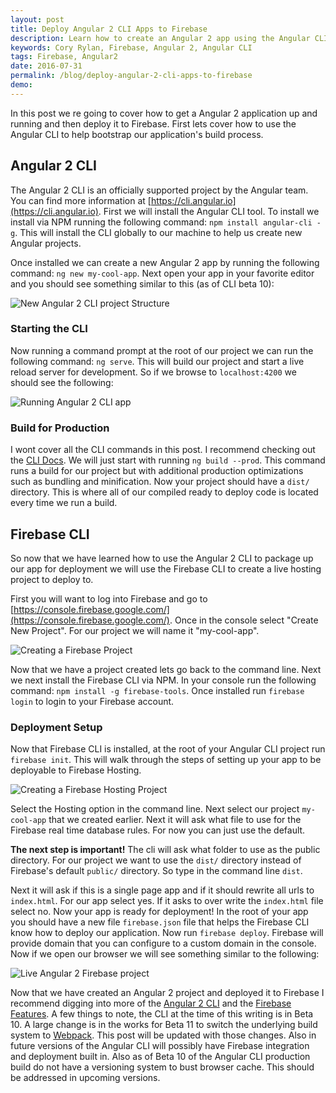 ```yaml
---
layout: post
title: Deploy Angular 2 CLI Apps to Firebase
description: Learn how to create an Angular 2 app using the Angular CLI then deploy to a production environment with Firebase.
keywords: Cory Rylan, Firebase, Angular 2, Angular CLI
tags: Firebase, Angular2
date: 2016-07-31
permalink: /blog/deploy-angular-2-cli-apps-to-firebase
demo:
---
```


In this post we re going to cover how to get a Angular 2 application up and running and then deploy it to Firebase.
First lets cover how to use the Angular CLI to help bootstrap our application's build process.

## Angular 2 CLI

The Angular 2 CLI is an officially supported project by the Angular team. You can find more information at
[https://cli.angular.io](https://cli.angular.io). First we will install the Angular CLI tool. To install we install
via NPM running the following command: `npm install angular-cli -g`. This will install the CLI globally to our machine
to help us create new Angular projects.

Once installed we can create a new Angular 2 app by running the following command: `ng new my-cool-app`.
Next open your app in your favorite editor and you should see something similar to this (as of CLI beta 10):

<img class="full-width col-8--max float-center" src="/assets/images/posts/2016-09-31-deploy-angular-2-cli-apps-to-firebase/project.png" alt="New Angular 2 CLI project Structure" />

### Starting the CLI

Now running a command prompt at the root of our project we can run the following command: `ng serve`.
This will build our project and start a live reload server for development. So if we browse to `localhost:4200`
we should see the following:

<img class="full-width col-8--max float-center" src="/assets/images/posts/2016-09-31-deploy-angular-2-cli-apps-to-firebase/running-angular-2-cli-app.png" alt="Running Angular 2 CLI app" />

### Build for Production

I wont cover all the CLI commands in this post. I recommend checking out the [CLI Docs](https://cli.angular.io).
We will just start with running `ng build --prod`. This command runs a build for our project but with additional
production optimizations such as bundling and minification. Now your project should have a `dist/` directory.
This is where all of our compiled ready to deploy code is located every time we run a build.

## Firebase CLI

So now that we have learned how to use the Angular 2 CLI to package up our app for deployment we will
use the Firebase CLI to create a live hosting project to deploy to. 

First you will want to log into Firebase and go to [https://console.firebase.google.com/](https://console.firebase.google.com/).
Once in the console select "Create New Project". For our project we will name it "my-cool-app".

<img class="full-width col-8--max float-center" src="/assets/images/posts/2016-09-31-deploy-angular-2-cli-apps-to-firebase/new-firebase-project.png" alt="Creating a Firebase Project" />

Now that we have a project created lets go back to the command line. Next we next install the Firebase CLI
via NPM. In your console run the following command: `npm install -g firebase-tools`. Once installed run
`firebase login` to login to your Firebase account.

### Deployment Setup

Now that Firebase CLI is installed, at the root of your Angular CLI project run `firebase init`. This will 
walk through the steps of setting up your app to be deployable to Firebase Hosting.

<img class="full-width col-8--max float-center" src="/assets/images/posts/2016-09-31-deploy-angular-2-cli-apps-to-firebase/firebase-cli.png" alt="Creating a Firebase Hosting Project" />

Select the Hosting option in the command line. Next select our project `my-cool-app` that we created earlier.
Next it will ask what file to use for the Firebase real time database rules. For now you can just use the default.

<strong>The next step is important!</strong> The cli will ask what folder to use as the public directory.
For our project we want to use the `dist/` directory instead of Firebase's default `public/` directory.
So type in the command line `dist`. 

Next it will ask if this is a single page app and if it should rewrite all urls to `index.html`. For our 
app select yes. If it asks to over write the `index.html` file select no. Now your app is ready for deployment!
In the root of your app you should have a new file `firebase.json` file that helps the Firebase CLI know
how to deploy our application. Now run `firebase deploy`. Firebase will provide domain that you can 
configure to a custom domain in the console. Now if we open our browser we will see something similar to the following:

<img class="full-width col-8--max float-center" src="/assets/images/posts/2016-09-31-deploy-angular-2-cli-apps-to-firebase/live-angular-2-firebase-project.png" alt="Live Angular 2 Firebase project" />

Now that we have created an Angular 2 project and deployed it to Firebase I recommend digging into more 
of the [Angular 2 CLI](https://cli.angular.io) and the [Firebase Features](https://firebase.google.com/features/).
A few things to note, the CLI at the time of this writing is in Beta 10. A large change is in the works for Beta 11
to switch the underlying build system to [Webpack](https://webpack.github.io/). This post will be updated with those changes. Also in future 
versions of the Angular CLI will possibly have Firebase integration and deployment built in. Also as of Beta 10 of the 
Angular CLI production build do not have a versioning system to bust browser cache. This should be addressed
in upcoming versions.